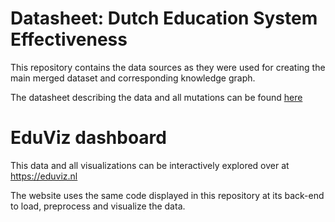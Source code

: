 # Datasheet: Dutch Education System Effectiveness
This repository contains the data sources as they were used for creating the main merged dataset and corresponding knowledge graph.

The datasheet describing the data and all mutations can be found [here]()

# EduViz dashboard
This data and all visualizations can be interactively explored over at https://eduviz.nl

The website uses the same code displayed in this repository at its back-end to load, preprocess and visualize the data.
